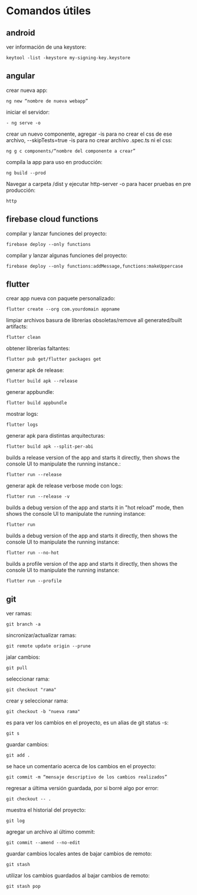# Comandos útiles

## android
ver información de una keystore:
```
keytool -list -keystore my-signing-key.keystore
```

## angular
crear nueva app:
```
ng new “nombre de nueva webapp”
```

iniciar el servidor:
```
- ng serve -o
```

crear un nuevo componente, agregar -is para no crear el css de ese archivo, --skipTests=true -is para no crear archivo .spec.ts ni el css:

```
ng g c components/“nombre del componente a crear” 
```

compila la app para uso en producción:
```
ng build --prod
```

Navegar a carpeta /dist y ejecutar http-server -o para hacer pruebas en pre producción:
``` 
http
```

## firebase cloud functions
compilar y lanzar funciones del proyecto:
```
firebase deploy --only functions
```
compilar y lanzar algunas funciones del proyecto:
```
firebase deploy --only functions:addMessage,functions:makeUppercase
```

## flutter
crear app nueva con paquete personalizado:
```
flutter create --org com.yourdomain appname
```

limpiar archivos basura de librerías obsoletas/remove all generated/built artifacts:
```
flutter clean
```

obtener librerías faltantes:
```
flutter pub get/flutter packages get
```

generar apk de release:
```
flutter build apk --release
```

generar appbundle:
```
flutter build appbundle
```

mostrar logs:
```
flutter logs
```

generar apk para distintas arquitecturas:
```
flutter build apk --split-per-abi
```

builds a release version of the app and starts it directly, then shows the console UI to manipulate the running instance.:
```
flutter run --release
```

generar apk de release verbose mode con logs:
```
flutter run --release -v
```

builds a debug version of the app and starts it in "hot reload" mode, then shows the console UI to manipulate the running instance:
```
flutter run
```

builds a debug version of the app and starts it directly, then shows the console UI to manipulate the running instance:
```
flutter run --no-hot
```

builds a profile version of the app and starts it directly, then shows the console UI to manipulate the running instance:
```
flutter run --profile
```

## git
ver ramas:
```
git branch -a
```

sincronizar/actualizar ramas:
```
git remote update origin --prune
```

jalar cambios:
```
git pull
```

seleccionar rama:
```
git checkout "rama"
```

crear y seleccionar rama:
```
git checkout -b "nueva rama"
```

es para ver los cambios en el proyecto, es un alias de git status -s:
```
git s
```

guardar cambios:
```
git add .
```

se hace un comentario acerca de los cambios en el proyecto:
```
git commit -m “mensaje descriptivo de los cambios realizados”
```

regresar a última versión guardada, por si borré algo por error:
```
git checkout -- .
```

muestra el historial del proyecto:
```
git log
```

agregar un archivo al último commit:
```
git commit --amend --no-edit
```

guardar cambios locales antes de bajar cambios de remoto:
```
git stash
```

utilizar los cambios guardados al bajar cambios de remoto:
```
git stash pop
```
